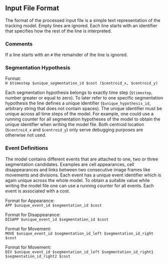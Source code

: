 ## Input File Format

The format of the processed input file is a simple text representation of the tracking model.
Empty lines are ignored.
Each line starts with an identifier that specifies how the rest of the line is interpreted.

### Comments

If a line starts with an `#` the remainder of the line is ignored.

### Segmentation Hypothesis

Format:<br/>
`H $timestep $unique_segmentation_id $cost ($centroid_x, $centroid_y)`

Each segmentation hypothesis belongs to exactly time step (`$timestep`, number greater or equal to zero).
To later refer to one specific segmentation hypothesis the line defines a unique identifier (`$unique_hypothesis_id`, arbitrary string that does not contain spaces).
The unique identifier must be unique across all time steps of the model.
For example, one could use a running counter for all segmentation hypotheses of the model to obtain the unique identifier when writing the model file.
Both centroid location (`$centroid_x` and `$centroid_y`) only serve debugging purposes are otherwise not used.

### Event Definitions

The model contains different events that are attached to one, two or three segmentation candidates.
Examples are cell appearances, cell disappearances and links between two consecutive image frames like movements and divisions.
Each event has a unique event identifier which is again unique across the whole model.
To obtain a suitable value while writing the model file one can use a running counter for all events.
Each event is associated with a cost.

Format for Appearance:<br/>
`APP $unique_event_id $segmentation_id $cost`

Format for Disappearance:<br/>
`DISAPP $unique_event_id $segmentation_id $cost`

Format for Movement:<br/>
`MOVE $unique_event_id $segmentation_id_left $segmentation_id_right $cost`

Format for Movement:<br/>
`DIV $unique_event_id $segmentation_id_left $segmentation_id_right1 $segmentation_id_right2 $cost`
